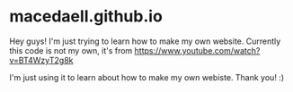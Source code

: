 # macedaell.github.io

Hey guys! I'm just trying to learn how to make my own website. Currently this code is not my own, it's from https://www.youtube.com/watch?v=BT4WzyT2g8k

I'm just using it to learn about how to make my own webiste. Thank you! :)
